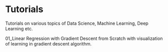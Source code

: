# Tutorials
Tutorials on various topics of Data Science, Machine Learning, Deep Learning etc.

01_Linear Regression with Gradient Descent from Scratch with visualization of learning in gradient descent algorithm.
